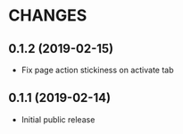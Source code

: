 CHANGES
=======

0.1.2 (2019-02-15)
------------------

* Fix page action stickiness on activate tab

0.1.1 (2019-02-14)
------------------

* Initial public release
